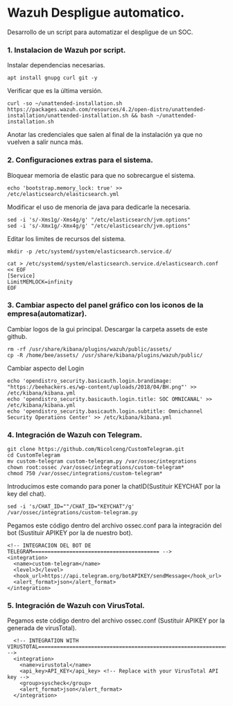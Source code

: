 # Wazuh Despligue automatico.
Desarrollo de un script para automatizar el despligue de un SOC.


### 1. Instalacion de Wazuh por script.
Instalar dependencias necesarias.
```
apt install gnupg curl git -y
```

Verificar que es la última versión.
```
curl -so ~/unattended-installation.sh https://packages.wazuh.com/resources/4.2/open-distro/unattended-installation/unattended-installation.sh && bash ~/unattended-installation.sh
```
Anotar las credenciales que salen al final de la instalación ya que no vuelven a salir nunca más.


### 2. Configuraciones extras para el sistema.
Bloquear memoria de elastic para que no sobrecargue el sistema.
```
echo 'bootstrap.memory_lock: true' >> /etc/elasticsearch/elasticsearch.yml
```

Modificar el uso de menoria de java para dedicarle la necesaria.
```
sed -i 's/-Xms1g/-Xms4g/g' "/etc/elasticsearch/jvm.options"
sed -i 's/-Xmx1g/-Xmx4g/g' "/etc/elasticsearch/jvm.options"
```

Editar los limites de recursos del sistema.
```
mkdir -p /etc/systemd/system/elasticsearch.service.d/
```
```
cat > /etc/systemd/system/elasticsearch.service.d/elasticsearch.conf << EOF
[Service]
LimitMEMLOCK=infinity
EOF
```


### 3. Cambiar aspecto del panel gráfico con los iconos de la empresa(automatizar).
Cambiar logos de la gui principal. Descargar la carpeta assets de este github.
```
rm -rf /usr/share/kibana/plugins/wazuh/public/assets/
cp -R /home/bee/assets/ /usr/share/kibana/plugins/wazuh/public/
```
Cambiar aspecto del Login
```
echo 'opendistro_security.basicauth.login.brandimage: "https://beehackers.es/wp-content/uploads/2018/04/BH.png"' >> /etc/kibana/kibana.yml
echo 'opendistro_security.basicauth.login.title: SOC OMNICANAL' >> /etc/kibana/kibana.yml
echo 'opendistro_security.basicauth.login.subtitle: Omnichannel Security Operations Center' >> /etc/kibana/kibana.yml
```


### 4. Integración de Wazuh con Telegram.
```
git clone https://github.com/Nicolceng/CustomTelegram.git
cd CustomTelegram
mv custom-telegram custom-telegram.py /var/ossec/integrations
chown root:ossec /var/ossec/integrations/custom-telegram*
chmod 750 /var/ossec/integrations/custom-telegram*
```

Introducimos este comando para poner la chatID(Sustituir KEYCHAT por la key del chat).
```
sed -i 's/CHAT_ID=""/CHAT_ID="KEYCHAT"/g' /var/ossec/integrations/custom-telegram.py
```

Pegamos este código dentro del archivo ossec.conf para la integración del bot (Sustituir APIKEY por la de nuestro bot).
```
<!-- INTEGRACION DEL BOT DE TELEGRAM========================================= -->
<integration>
  <name>custom-telegram</name>
  <level>3</level>
  <hook_url>https://api.telegram.org/botAPIKEY/sendMessage</hook_url>
  <alert_format>json</alert_format>
</integration>
```


### 5. Integración de Wazuh con VirusTotal.
Pegamos este código dentro del archivo ossec.conf (Sustituir APIKEY por la generada de virusTotal).
```
  <!-- INTEGRATION WITH VIRUSTOTAL================================================================================= -->
  <integration>
    <name>virustotal</name>
    <api_key>API_KEY</api_key> <!-- Replace with your VirusTotal API key -->
    <group>syscheck</group>
    <alert_format>json</alert_format>
  </integration>
```
